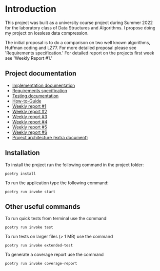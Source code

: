 # Introduction
This project was built as a university course project during Summer 2022 for the laboratory class of Data Structures and Algorithms. I propose doing my project on lossless data compression.

The initial proposal is to do a comparison on two well known algorithms, Huffman coding and LZ77. For more detailed proposal please see 'Requirements specification.' For detailed report on the projects first week see 'Weekly Report #1.'


## Project documentation

* [Implementation documentation](/documentation/execution-documentation.md)
* [Requirements specification](/documentation/requirements-specification.md)
* [Testing documentation](/documentation/testing-documentation.md)
* [How-to-Guide](/documentation/how-to-guide.md)
* [Weekly report #1](/documentation/weekly-report-1.md)
* [Weekly report #2](documentation/weekly-report-2.md)
* [Weekly report #3](documentation/weekly-report-3.md)
* [Weekly report #4](documentation/weekly-report-4.md)
* [Weekly report #5](documentation/weekly-report-5.md)
* [Weekly report #6](documentation/weekly-report-6.md)
* [Project architecture (extra document)](/documentation/architecture.md)

## Installation

To install the project run the following command in the project folder:
```
poetry install
```

To run the application type the following command:
```
poetry run invoke start
```

## Other useful commands

To run quick tests from terminal use the command
```
poetry run invoke test
```

To run tests on larger files (> 1 MB) use the command
```
poetry run invoke extended-test
```

To generate a coverage report use the command
```
poetry run invoke coverage-report
```